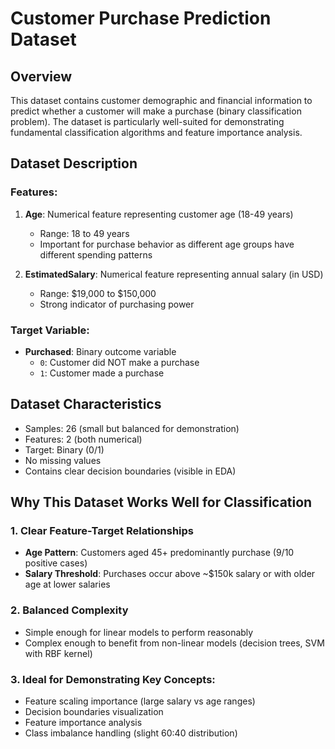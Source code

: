 # Customer Purchase Prediction Dataset

## Overview
This dataset contains customer demographic and financial information to predict whether a customer will make a purchase (binary classification problem). The dataset is particularly well-suited for demonstrating fundamental classification algorithms and feature importance analysis.

## Dataset Description

### Features:
1. **Age**: Numerical feature representing customer age (18-49 years)
   - Range: 18 to 49 years
   - Important for purchase behavior as different age groups have different spending patterns

2. **EstimatedSalary**: Numerical feature representing annual salary (in USD)
   - Range: $19,000 to $150,000
   - Strong indicator of purchasing power

### Target Variable:
- **Purchased**: Binary outcome variable
  - `0`: Customer did NOT make a purchase
  - `1`: Customer made a purchase

## Dataset Characteristics
- Samples: 26 (small but balanced for demonstration)
- Features: 2 (both numerical)
- Target: Binary (0/1)
- No missing values
- Contains clear decision boundaries (visible in EDA)

## Why This Dataset Works Well for Classification

### 1. Clear Feature-Target Relationships
- **Age Pattern**: Customers aged 45+ predominantly purchase (9/10 positive cases)
- **Salary Threshold**: Purchases occur above ~$150k salary or with older age at lower salaries

### 2. Balanced Complexity
- Simple enough for linear models to perform reasonably
- Complex enough to benefit from non-linear models (decision trees, SVM with RBF kernel)

### 3. Ideal for Demonstrating Key Concepts:
- Feature scaling importance (large salary vs age ranges)
- Decision boundaries visualization
- Feature importance analysis
- Class imbalance handling (slight 60:40 distribution)
